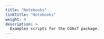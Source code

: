 ```yaml
---
title: "Notebooks"
linkTitle: "Notebooks"
weight: 4
description: >
  Examples scripts for the COAsT package.
---
```

